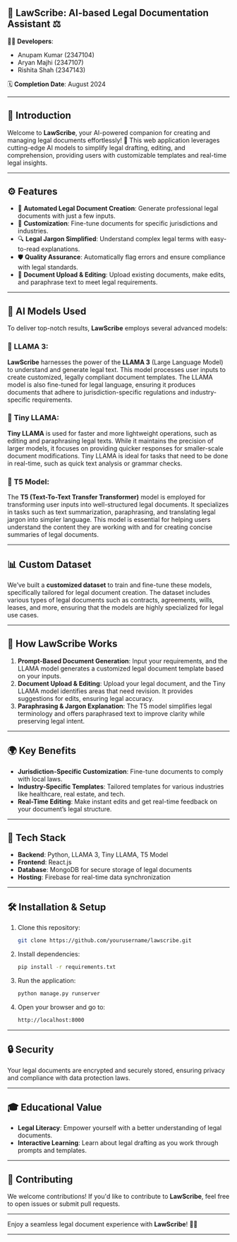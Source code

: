 

## 📜 **LawScribe**: AI-based Legal Documentation Assistant ⚖️

👨‍💼 **Developers**:
- Anupam Kumar (2347104)
- Aryan Majhi (2347107)
- Rishita Shah (2347143)
  
🗓️ **Completion Date**: August 2024

---

## 🌟 **Introduction**
Welcome to **LawScribe**, your AI-powered companion for creating and managing legal documents effortlessly! 🚀 This web application leverages cutting-edge AI models to simplify legal drafting, editing, and comprehension, providing users with customizable templates and real-time legal insights.

---

## ⚙️ **Features**
- 📝 **Automated Legal Document Creation**: Generate professional legal documents with just a few inputs.
- 🎯 **Customization**: Fine-tune documents for specific jurisdictions and industries.
- 🔍 **Legal Jargon Simplified**: Understand complex legal terms with easy-to-read explanations.
- 🛡️ **Quality Assurance**: Automatically flag errors and ensure compliance with legal standards.
- 📑 **Document Upload & Editing**: Upload existing documents, make edits, and paraphrase text to meet legal requirements.

---

## 🧠 **AI Models Used**
To deliver top-notch results, **LawScribe** employs several advanced models:

### 🦙 **LLAMA 3**:
**LawScribe** harnesses the power of the **LLAMA 3** (Large Language Model) to understand and generate legal text. This model processes user inputs to create customized, legally compliant document templates. The LLAMA model is also fine-tuned for legal language, ensuring it produces documents that adhere to jurisdiction-specific regulations and industry-specific requirements.

### 🦙 **Tiny LLAMA**:
**Tiny LLAMA** is used for faster and more lightweight operations, such as editing and paraphrasing legal texts. While it maintains the precision of larger models, it focuses on providing quicker responses for smaller-scale document modifications. Tiny LLAMA is ideal for tasks that need to be done in real-time, such as quick text analysis or grammar checks.

### 🔡 **T5 Model**:
The **T5 (Text-To-Text Transfer Transformer)** model is employed for transforming user inputs into well-structured legal documents. It specializes in tasks such as text summarization, paraphrasing, and translating legal jargon into simpler language. This model is essential for helping users understand the content they are working with and for creating concise summaries of legal documents.

---

## 📊 **Custom Dataset**
We’ve built a **customized dataset** to train and fine-tune these models, specifically tailored for legal document creation. The dataset includes various types of legal documents such as contracts, agreements, wills, leases, and more, ensuring that the models are highly specialized for legal use cases.

---

## 🚀 **How LawScribe Works**
1. **Prompt-Based Document Generation**: Input your requirements, and the LLAMA model generates a customized legal document template based on your inputs.
2. **Document Upload & Editing**: Upload your legal document, and the Tiny LLAMA model identifies areas that need revision. It provides suggestions for edits, ensuring legal accuracy.
3. **Paraphrasing & Jargon Explanation**: The T5 model simplifies legal terminology and offers paraphrased text to improve clarity while preserving legal intent.

---

## 🌍 **Key Benefits**
- **Jurisdiction-Specific Customization**: Fine-tune documents to comply with local laws.
- **Industry-Specific Templates**: Tailored templates for various industries like healthcare, real estate, and tech.
- **Real-Time Editing**: Make instant edits and get real-time feedback on your document’s legal structure.

---

## 📑 **Tech Stack**
- **Backend**: Python, LLAMA 3, Tiny LLAMA, T5 Model
- **Frontend**: React.js
- **Database**: MongoDB for secure storage of legal documents
- **Hosting**: Firebase for real-time data synchronization

---

## 🛠️ **Installation & Setup**

1. Clone this repository:
    ```bash
    git clone https://github.com/yourusername/lawscribe.git
    ```
2. Install dependencies:
    ```bash
    pip install -r requirements.txt
    ```
3. Run the application:
    ```bash
    python manage.py runserver
    ```
4. Open your browser and go to:
    ```bash
    http://localhost:8000
    ```

---

## 🔒 **Security**
Your legal documents are encrypted and securely stored, ensuring privacy and compliance with data protection laws.

---

## 🎓 **Educational Value**
- **Legal Literacy**: Empower yourself with a better understanding of legal documents.
- **Interactive Learning**: Learn about legal drafting as you work through prompts and templates.
  
---

## 🤝 **Contributing**
We welcome contributions! If you'd like to contribute to **LawScribe**, feel free to open issues or submit pull requests.

---

Enjoy a seamless legal document experience with **LawScribe**! 💼✨

--- 
